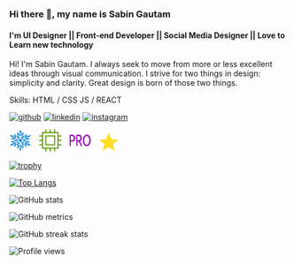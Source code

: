 ### Hi there 👋, my name is Sabin Gautam
#### I'm UI Designer || Front-end Developer || Social Media Designer || Love to Learn new technology
Hi! I'm Sabin Gautam. I always seek to move from more or less excellent ideas through visual communication. I strive for two things in design: simplicity and clarity. Great design is born of those two things.

Skills: HTML / CSS JS /  REACT 



[<img src='https://cdn.jsdelivr.net/npm/simple-icons@3.0.1/icons/github.svg' alt='github' height='40'>](https://github.com/https://github.com/sabingautam24)  [<img src='https://cdn.jsdelivr.net/npm/simple-icons@3.0.1/icons/linkedin.svg' alt='linkedin' height='40'>](https://www.linkedin.com/in/https://www.linkedin.com/in/sabingautam24//)  [<img src='https://cdn.jsdelivr.net/npm/simple-icons@3.0.1/icons/instagram.svg' alt='instagram' height='40'>](https://www.instagram.com/https://www.instagram.com/sabingautam24//)  

<a href='https://archiveprogram.github.com/'><img src='https://raw.githubusercontent.com/acervenky/animated-github-badges/master/assets/acbadge.gif' width='40' height='40'></a> <a href='https://docs.github.com/en/developers'><img src='https://raw.githubusercontent.com/acervenky/animated-github-badges/master/assets/devbadge.gif' width='40' height='40'></a> <a href='https://github.com/pricing'><img src='https://raw.githubusercontent.com/acervenky/animated-github-badges/master/assets/pro.gif' width='40' height='40'></a> <a href='https://stars.github.com/'><img src='https://raw.githubusercontent.com/acervenky/animated-github-badges/master/assets/starbadge.gif' width='35' height='35'></a> 

[![trophy](https://github-profile-trophy.vercel.app/?username=https://github.com/sabingautam24)](https://github.com/ryo-ma/github-profile-trophy)

[![Top Langs](https://github-readme-stats.vercel.app/api/top-langs/?username=https://github.com/sabingautam24)](https://github.com/anuraghazra/github-readme-stats)

![GitHub stats](https://github-readme-stats.vercel.app/api?username=https://github.com/sabingautam24&show_icons=true)  

![GitHub metrics](https://metrics.lecoq.io/https://github.com/sabingautam24)  

![GitHub streak stats](https://streak-stats.demolab.com/?user=https://github.com/sabingautam24)  

![Profile views](https://gpvc.arturio.dev/https://github.com/sabingautam24)  
